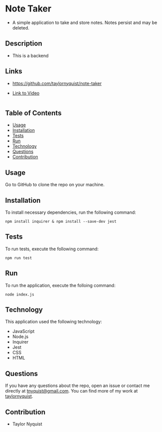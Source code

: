 # Note Taker
* A simple application to take and store notes.  Notes persist and may be deleted.

## Description
* This is a backend 

## Links
* https://github.com/taylornyquist/note-taker

* [Link to Video](https://drive.google.com/file/d/1G-w3Ua4BUM5QDyMfq8Pah3PYd8JFhWRg/view)

<img src="./src/screen-shot1.png" alt="" />

## Table of Contents

* [Usage](#usage)
* [Installation](#installation)
* [Tests](#tests)
* [Run](#run)
* [Technology](#technology)
* [Questions](#questions)
* [Contribution](#contribution)

## Usage
Go to GitHub to clone the repo on your machine.

## Installation
To install necessary dependencies, run the following command:

```
npm install inquirer & npm install --save-dev jest
```

## Tests
To run tests, execute the following command:
```
npm run test
```

## Run
To run the application, execute the folloing command:
```
node index.js
```

## Technology
This application used the following technology:

* JavaScript
* Node.js
* Inquirer
* Jest
* CSS
* HTML

## Questions
If you have any questions about the repo, open an issue or contact me directly at tnyquist@gmail.com.  You can find more of my work at [taylornyquist](https://github.com/taylornyquist).


## Contribution
* Taylor Nyquist

